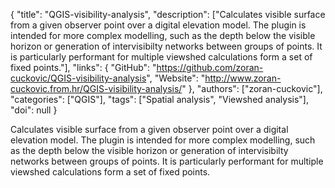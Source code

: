 {
  "title": "QGIS-visibility-analysis",
  "description": ["Calculates visible surface from a given observer point over a digital elevation model. The plugin is intended for more complex modelling, such as the depth below the visible horizon or generation of intervisibilty networks between groups of points. It is particularly performant for multiple viewshed calculations form a set of fixed points."],
  "links": {
    "GitHub": "https://github.com/zoran-cuckovic/QGIS-visibility-analysis",
    "Website": "http://www.zoran-cuckovic.from.hr/QGIS-visibility-analysis/"
  },
  "authors": ["zoran-cuckovic"],
  "categories": ["QGIS"],
  "tags": ["Spatial analysis", "Viewshed analysis"],
  "doi": null
}

<!-- Generated by csv2md.R – do not edit by hand -->

Calculates visible surface from a given observer point over a digital elevation model. The plugin is intended for more complex modelling, such as the depth below the visible horizon or generation of intervisibilty networks between groups of points. It is particularly performant for multiple viewshed calculations form a set of fixed points.